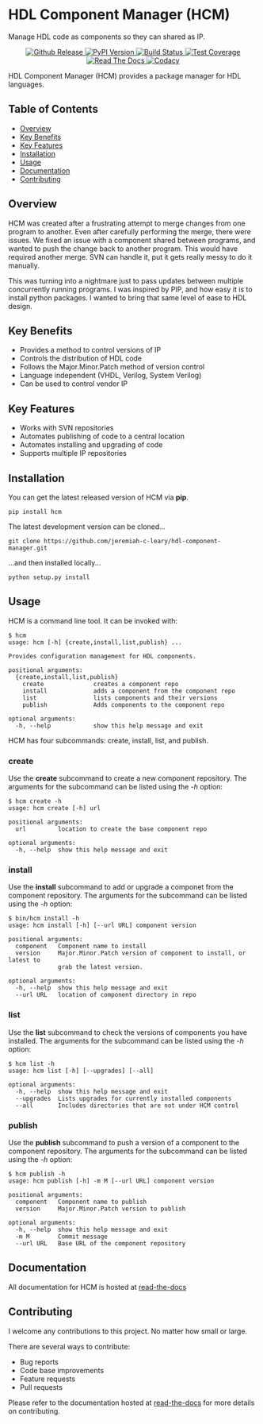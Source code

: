 HDL Component Manager (HCM)
===========================

Manage HDL code as components so they can shared as IP.

<div align="center">
  <!-- github release -->
  <a href="https://github.com/jeremiah-c-leary/hdl-component-manager">
    <img src="https://img.shields.io/github/tag/jeremiah-c-leary/hdl-component-manager.svg?style=flat-square"
      alt="Github Release" />
  </a>
  <!-- PyPI version -->
  <a href="https://pypi.python.org/pypi/hcm">
    <img src="https://img.shields.io/pypi/v/hcm.svg?style=flat-square"
      alt="PyPI Version" />
  </a>
  <!-- Build Status -->
  <a href="https://travis-ci.org/jeremiah-c-leary/hcm-component-manager">
    <img src="https://img.shields.io/travis/jeremiah-c-leary/hdl-component-manager/master.svg?style=flat-square"
      alt="Build Status" />
  </a>
  <!-- Test Coverage -->
  <a href="https://codecov.io/github/jeremiah-c-leary/hdl-component-manager">
    <img src="https://img.shields.io/codecov/c/github/jeremiah-c-leary/hdl-component-manager/master.svg?style=flat-square"
      alt="Test Coverage" />
  </a>
  <!-- Read The Docs -->
  <a href="http://hdl-component-manager.readthedocs.io/en/latest/index.html">
    <img src="https://img.shields.io/readthedocs/vsg.svg?style=flat-square"
      alt="Read The Docs" />
  </a>
  <!-- Codacy -->
  <a class="badge-align" href="https://www.codacy.com/app/jeremiah-c-leary/hdl-component-manager?utm_source=github.com&amp;utm_medium=referral&amp;utm_content=jeremiah-c-leary/hdl-component-manager&amp;utm_campaign=Badge_Grade">
    <img src="https://api.codacy.com/project/badge/Grade/42744dca97544824b93cfc99e8030063"
      alt="Codacy" />
  </a>
</div>

HDL Component Manager (HCM) provides a package manager for HDL languages.

## Table of Contents

<!--ts-->
  * [Overview](#Overview)
  * [Key Benefits](#Key-Benefits)
  * [Key Features](#Key-Features)
  * [Installation](#Installation)
  * [Usage](#Usage)
  * [Documentation](#Documentation)
  * [Contributing](#Contributing)
<!--te-->

## Overview

HCM was created after a frustrating attempt to merge changes from one program to another.
Even after carefully performing the merge, there were issues.
We fixed an issue with a component shared between programs, and wanted to push the change back to another program.
This would have required another merge.
SVN can handle it, put it gets really messy to do it manually.

This was turning into a nightmare just to pass updates between multiple concurrently running programs.
I was inspired by PIP, and how easy it is to install python packages.
I wanted to bring that same level of ease to HDL design.

## Key Benefits

* Provides a method to control versions of IP
* Controls the distribution of HDL code
* Follows the Major.Minor.Patch method of version control
* Language independent (VHDL, Verilog, System Verilog)
* Can be used to control vendor IP

## Key Features

* Works with SVN repositories
* Automates publishing of code to a central location
* Automates installing and upgrading of code
* Supports multiple IP repositories

## Installation

You can get the latest released version of HCM via **pip**.

```
pip install hcm
```

The latest development version can be cloned...

```
git clone https://github.com/jeremiah-c-leary/hdl-component-manager.git
```
...and then installed locally...
```
python setup.py install
```

## Usage

HCM is a command line tool.
It can be invoked with:

```
$ hcm
usage: hcm [-h] {create,install,list,publish} ...

Provides configuration management for HDL components.

positional arguments:
  {create,install,list,publish}
    create              creates a component repo
    install             adds a component from the component repo
    list                lists components and their versions
    publish             Adds components to the component repo

optional arguments:
  -h, --help            show this help message and exit
```

HCM has four subcommands:  create, install, list, and publish.

### create

Use the **create** subcommand to create a new component repository.
The arguments for the subcommand can be listed using the *-h* option:

```
$ hcm create -h
usage: hcm create [-h] url

positional arguments:
  url         location to create the base component repo

optional arguments:
  -h, --help  show this help message and exit
```

### install

Use the **install** subcommand to add or upgrade a componet from the component repository.
The arguments for the subcommand can be listed using the *-h* option:

```
$ bin/hcm install -h
usage: hcm install [-h] [--url URL] component version

positional arguments:
  component   Component name to install
  version     Major.Minor.Patch version of component to install, or latest to
              grab the latest version.

optional arguments:
  -h, --help  show this help message and exit
  --url URL   location of component directory in repo
```

### list

Use the **list** subcommand to check the versions of components you have installed.
The arguments for the subcommand can be listed using the *-h* option:

```
$ hcm list -h
usage: hcm list [-h] [--upgrades] [--all]

optional arguments:
  -h, --help  show this help message and exit
  --upgrades  Lists upgrades for currently installed components
  --all       Includes directories that are not under HCM control
```

### publish

Use the **publish** subcommand to push a version of a component to the component repository.
The arguments for the subcommand can be listed using the *-h* option:

```
$ hcm publish -h
usage: hcm publish [-h] -m M [--url URL] component version

positional arguments:
  component   Component name to publish
  version     Major.Minor.Patch version to publish

optional arguments:
  -h, --help  show this help message and exit
  -m M        Commit message
  --url URL   Base URL of the component repository
```

## Documentation

All documentation for HCM is hosted at [read-the-docs](http://hdl-component-manager.readthedocs.io/en/latest/index.html)

## Contributing

I welcome any contributions to this project.
No matter how small or large.

There are several ways to contribute:

* Bug reports
* Code base improvements
* Feature requests
* Pull requests

Please refer to the documentation hosted at [read-the-docs](http://hdl-component-manager.readthedocs.io/en/latest/index.html) for more details on contributing.
